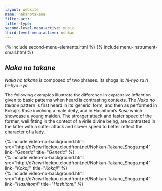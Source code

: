 ```yaml
---
layout: website
name: nakanotakane
filter-act:
filter-type:
second-level-menu-active: music
third-level-menu-active: nohkan
---
```


{% include second-menu-elements.html %}
{% include menu-instrument-small.html %}

<main class="page-content">
  <div class="text-container">
    <h2><em>Naka no takane</em></h2>
    <p><em>Naka no takane</em> is composed of two phrases. Its shoga is:
<em>hi-hyo ru ri<br>
hi-hyo i-ya
</em>
</p><p>The following examples illustrate the difference in expressive inflection given to basic patterns when heard in contrasting contexts. The <em>Naka no takane</em> pattern is first heard in its ‘generic’ form, and then as performed in Kokaji’s <em>Kuse</em> involving a male deity, and in Hashitomi’s <em>Kuse</em> which showcase a young maiden. The stronger attack and faster speed of the former, well fitting in the context of a virile divine being, are contrasted in the latter with a softer attack and slower speed to better reflect the character of a lady.</p>
    <div class="tabs-container">
      <div class="tabs-container__links">
        <div class="wrapper">
          <div id="tabs"></div>
        </div>
      </div>
      <div class="tabs-container__content">
        <div class="wrapper">
          <section id='generic' title='Generic' class='tabbed-narrative'>
          {% include video-no-background.html
            src="http://d7rcwrflqckpu.cloudfront.net/Nohkan-Takane_Shoga.mp4"
            link="<em>Generic</em>"
            title="<em>Generic</em>"
          %}
          </section>
          <section id='Kokaji' title='Kokaji' class='tabbed-narrative'>
          {% include video-no-background.html
            src="http://d7rcwrflqckpu.cloudfront.net/Nohkan-Takane_Shoga.mp4"
            link="<em>Kokaji</em>"
            title="<em>Kokaji</em>"
          %}
          </section>
          <section id='Hashitomi' title='Hashitomi' class='tabbed-narrative'>
          {% include video-no-background.html
            src="http://d7rcwrflqckpu.cloudfront.net/Nohkan-Takane_Shoga.mp4"
            link="<em>Hashitomi</em>"
            title="<em>Hashitomi</em>"
          %}
          </section>
        </div>
      </div>
    </div>

  </div>
</main>
